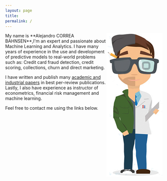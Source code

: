 ```yaml
---
layout: page
title: 
permalink: /
---
```


<img style="float: right" src="https://raw.githubusercontent.com/albahnsen/albahnsen.github.io/master/images/modern-marketing-post.png">
My name is **Alejandro CORREA BAHNSEN**,I'm an expert and passionate about Machine Learning and Analytics. I have many years of experience in the use and development of predictive models to real-world problems such as: Credit card fraud detection, credit scoring, collections, churn and direct marketing. 

I have written and publish many [academic and industrial papers](/publications) in best per-review publications. Lastly, I also have experience as instructor of econometrics, financial risk management and machine learning.

Feel free to contact me using the links below.
